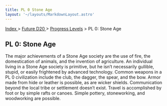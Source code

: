 ```yaml
---
title: PL 0 Stone Age
layout: '~/layouts/MarkdownLayout.astro'
---
```


[ Index ](/) > [ Future D20 ](/future.d20.srd) > [Progress Levels](/future.d20.srd/progress.levels) > PL 0: Stone Age

## PL 0: Stone Age

The major achievements of a Stone Age society are the use of fire, the
domestication of animals, and the invention of agriculture. An individual
living in a Stone Age society is primitive, but he isn’t necessarily gullible,
stupid, or easily frightened by advanced technology. Common weapons in a PL 0
civilization include the club, the dagger, the spear, and the bow. Armor made
from hide or leather is possible, as are wicker shields. Communication beyond
the local tribe or settlement doesn’t exist. Travel is accomplished by foot or
by simple rafts or canoes. Simple pottery, stoneworking, and woodworking are
possible.

